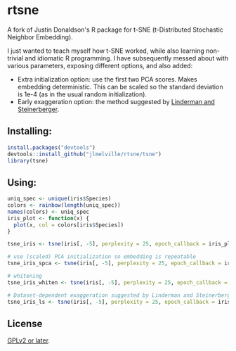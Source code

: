 # rtsne

A fork of Justin Donaldson's R package for t-SNE (t-Distributed Stochastic 
Neighbor Embedding).

I just wanted to teach myself how t-SNE worked, while also learning non-trivial 
and idiomatic R programming. I have subsequently messed about with various
parameters, exposing different options, and also added:

* Extra initialization option: use the first two PCA scores. Makes embedding deterministic. 
This can be scaled so the standard deviation is 1e-4 (as in the usual random initialization).
* Early exaggeration option: the method suggested by [Linderman and Steinerberger](https://arxiv.org/abs/1706.02582).

## Installing:

```R
install.packages("devtools")
devtools::install_github("jlmelville/rtsne/tsne")
library(tsne)
```

## Using:

```R
uniq_spec <- unique(iris$Species)
colors <- rainbow(length(uniq_spec))
names(colors) <- uniq_spec
iris_plot <- function(x) {
  plot(x, col = colors[iris$Species])
}

tsne_iris <- tsne(iris[, -5], perplexity = 25, epoch_callback = iris_plot)

# use (scaled) PCA initialization so embedding is repeatable
tsne_iris_spca <- tsne(iris[, -5], perplexity = 25, epoch_callback = iris_plot, init = "spca")

# whitening
tsne_iris_whiten <- tsne(iris[, -5], perplexity = 25, epoch_callback = iris_plot)

# Dataset-dependent exaggeration suggested by Linderman and Steinerberger
tsne_iris_ls <- tsne(iris[, -5], perplexity = 25, epoch_callback = iris_plot, exaggerate = "ls")
```

## License

[GPLv2 or later](https://www.gnu.org/licenses/gpl-2.0.txt).
